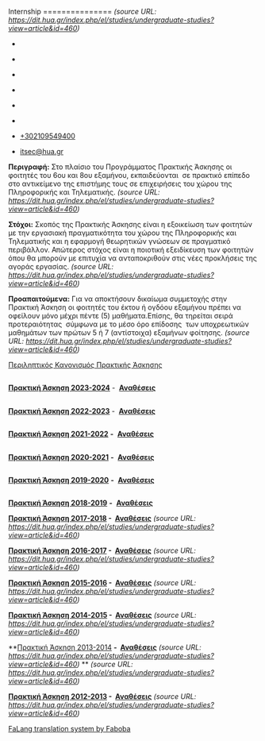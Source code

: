 Internship
===============    *(source URL: https://dit.hua.gr/index.php/el/studies/undergraduate-studies?view=article&id=460)*

*   [](https://www.facebook.com/ditharokopio)
*   [](https://www.youtube.com/channel/UCEHkYirpXF1nSLxDCrfDZ4A)
*   [](https://www.linkedin.com/company/77699385)
*   [](https://www.instagram.com/dithua)

*   [](https://dit.hua.gr/index.php/el/studies/undergraduate-studies)
*   [](https://dit.hua.gr/index.php/en/studies/undergraduate-studies)

*   [+302109549400](tel:+302109549400)
*   [itsec@hua.gr](mailto:itsec@hua.gr)

**Περιγραφή:** Στο πλαίσιο του Προγράμματος Πρακτικής Άσκησης οι φοιτητές του 6ου και 8ου εξαμήνου, εκπαιδεύονται  σε πρακτικό επίπεδο στο αντικείμενο της επιστήμης τους σε επιχειρήσεις του χώρου της Πληροφορικής και Τηλεματικής.  *(source URL: https://dit.hua.gr/index.php/el/studies/undergraduate-studies?view=article&id=460)*

**Στόχοι:** Σκοπός της Πρακτικής Άσκησης είναι η εξοικείωση των φοιτητών με την εργασιακή πραγματικότητα του χώρου της Πληροφορικής και Τηλεματικής και η εφαρμογή θεωρητικών γνώσεων σε πραγματικό περιβάλλον. Απώτερος στόχος είναι η ποιοτική εξειδίκευση των φοιτητών όπου θα μπορούν με επιτυχία να ανταποκριθούν στις νέες προκλήσεις της αγοράς εργασίας.  *(source URL: https://dit.hua.gr/index.php/el/studies/undergraduate-studies?view=article&id=460)*

**Προαπαιτούμενα:** Για να αποκτήσουν δικαίωμα συμμετοχής στην Πρακτική Άσκηση οι φοιτητές του έκτου ή ογδόου εξαμήνου πρέπει να οφείλουν μόνο μέχρι πέντε (5) μαθήματα.Επίσης, θα τηρείται σειρά προτεραιότητας  σύμφωνα με το μέσο όρο επίδοσης  των υποχρεωτικών μαθημάτων των πρώτων 5 ή 7 (αντίστοιχα) εξαμήνων φοίτησης.  *(source URL: https://dit.hua.gr/index.php/el/studies/undergraduate-studies?view=article&id=460)*

[Περιληπτικός Κανονισμός Πρακτικής Άσκησης](https://dit.hua.gr/images/%CE%9A%CE%91%CE%9D%CE%9F%CE%9D%CE%99%CE%A3%CE%9C%CE%9F%CE%A3_%CE%A0%CE%A1%CE%91%CE%9A%CE%A4%CE%99%CE%9A%CE%97%CE%A3_%CE%91%CE%A3%CE%9A%CE%97%CE%A3%CE%97%CE%A3_%CE%A4%CE%A0%CE%A4_12_2024.pdf)[](https://dit.hua.gr/images/%CE%9A%CE%91%CE%9D%CE%9F%CE%9D%CE%99%CE%A3%CE%9C%CE%9F%CE%A3_%CE%A0%CE%95_%CE%A4%CE%A0%CE%A4_2021.pdf)
##
[**Πρακτική Άσκηση 2023-2024**](https://dit.hua.gr/images/2024/%CE%98%CE%AD%CF%83%CE%B5%CE%B9%CF%82_%CE%A0%CF%81%CE%B1%CE%BA%CF%84%CE%B9%CE%BA%CE%AE%CF%82_%CE%86%CF%83%CE%BA%CE%B7%CF%83%CE%B7%CF%82_2023-2024.pdf) \-  [**Αναθέσεις**](https://dit.hua.gr/images/2024/%CE%A0%CE%99%CE%9D%CE%91%CE%9A%CE%91%CE%A3_%CE%A4%CE%95%CE%9B%CE%99%CE%9A%CE%A9%CE%9D_%CE%91%CE%A0%CE%9F%CE%A4%CE%95%CE%9B%CE%95%CE%A3%CE%9C%CE%91%CE%A4%CE%A9%CE%9D_%CE%A0.%CE%91._2023-24_%CF%80%CF%81%CE%BF%CF%82_%CE%B1%CE%BD%CE%AC%CF%81%CF%84%CE%B7%CF%83%CE%B7.pdf)
##
[**Πρακτική Άσκηση 2022-2023**](https://dit.hua.gr/images/2023/%CE%A6%CE%BF%CF%81%CE%B5%CE%AF%CF%82_%CE%A0%CF%81%CE%B1%CE%BA%CF%84%CE%B9%CE%BA%CE%AE%CF%82_%CE%86%CF%83%CE%BA%CE%B7%CF%83%CE%B7%CF%82_2022-2023_stu.pdf) \-  [**Αναθέσεις**](https://dit.hua.gr/images/2024/%CE%91%CE%A0%CE%9F%CE%A4%CE%95%CE%9B%CE%95%CE%A3%CE%9C%CE%91%CE%A4%CE%91_%CE%A0%CE%A1%CE%91%CE%9A%CE%A4%CE%99%CE%9A%CE%97%CE%A3_%CE%91%CE%A3%CE%9A%CE%97%CE%A3%CE%97%CE%A3_%CE%A4%CE%A0%CE%A4_2022-2023.pdf)
##
[**Πρακτική Άσκηση 2021-2022**](https://dit.hua.gr/images/2023/%CE%A6%CE%9F%CE%A1%CE%95%CE%99%CE%A3_%CE%A0%CE%91_2021-2022.pdf) **\-**  [](https://dit.hua.gr/images/%CE%91%CE%9D%CE%91%CE%98%CE%95%CE%A3%CE%95%CE%99%CE%A3_2_019-2020.pdf)[**Αναθέσεις**](https://dit.hua.gr/images/2023/%CE%91%CF%80%CE%BF%CF%84%CE%B5%CE%BB%CE%AD%CF%83%CE%BC%CE%B1%CF%84%CF%89%CE%BD_%CE%A0%CE%91_2021-2022.pdf)
##
[**Πρακτική Άσκηση 2020-2021**](https://dit.hua.gr/images/%CE%91%CE%9D%CE%91%CE%9A%CE%9F%CE%99%CE%9D%CE%A9%CE%A3%CE%97_%CE%93%CE%99%CE%91_%CE%A0%CE%91_2020_21.pdf) **\-**  [](https://dit.hua.gr/images/%CE%91%CE%9D%CE%91%CE%98%CE%95%CE%A3%CE%95%CE%99%CE%A3_2_019-2020.pdf)[**Αναθέσεις**](https://dit.hua.gr/images/%CE%91%CF%80%CE%BF%CF%84%CE%B5%CE%BB%CE%AD%CF%83%CE%BC%CE%B1%CF%84%CE%B1_%CE%A0%CF%81%CE%B1%CE%BA%CF%84%CE%B9%CE%BA%CE%AE%CF%82_%CE%86%CF%83%CE%BA%CE%B7%CF%83%CE%B7%CF%82_%CE%BC%CE%B5_%CE%91%CE%9C.pdf)
##
[**Πρακτική Άσκηση 2019-2020**](https://dit.hua.gr/images/_%CE%A9%CE%A3%CE%97_%CE%93%CE%99%CE%91_%CE%A0%CE%91_2019-2020.pdf) [](https://dit.hua.gr/images/%CE%91%CE%9D%CE%91%CE%98%CE%95%CE%A3%CE%95%CE%99%CE%A3_2_019-2020.pdf)**\-**  [**Αναθέσεις**](https://dit.hua.gr/images/%CE%91%CE%9D%CE%91%CE%98%CE%95%CE%A3%CE%95%CE%99%CE%A3_2_019-2020.pdf)
##
[**Πρακτική Άσκηση 2018-2019**](https://dit.hua.gr/images/_%CE%A9%CE%A3%CE%97_%CE%93%CE%99%CE%91_%CE%A0%CE%91_2018-2019.pdf) [](https://dit.hua.gr/images/%CE%91%CE%9D%CE%91%CE%98%CE%95%CE%A3%CE%95%CE%99%CE%A3_2_018-2019.pdf)**\-**  [**Αναθέσεις**](https://dit.hua.gr/images/%CE%91%CE%9D%CE%91%CE%98%CE%95%CE%A3%CE%95%CE%99%CE%A3_2_018-2019.pdf)

**[Πρακτική Άσκηση 2017-2018](https://dit.hua.gr/images/anakoinosi_praktiki_2017-2018.pdf) \-  [Αναθέσεις](https://dit.hua.gr/images/praktiki_anatheseis_2017-2018.pdf)**  *(source URL: https://dit.hua.gr/index.php/el/studies/undergraduate-studies?view=article&id=460)*

**[Πρακτική Άσκηση 2016-2017](https://dit.hua.gr/images/anakoinosi_praktiki_2016-2017.pdf) \-  [Αναθέσεις](https://dit.hua.gr/images/praktiki_anatheseis_2016-2017.pdf)**  *(source URL: https://dit.hua.gr/index.php/el/studies/undergraduate-studies?view=article&id=460)*

**[Πρακτική Άσκηση 2015-2016](https://dit.hua.gr/images/anakoinosi_praktiki_2015-2016.pdf) \-  [Αναθέσεις](https://dit.hua.gr/images/praktiki_anatheseis_2015-2016.pdf)**  *(source URL: https://dit.hua.gr/index.php/el/studies/undergraduate-studies?view=article&id=460)*

**[Πρακτική Άσκηση 2014-2015](https://dit.hua.gr/images/documents/%20%20%20%20.pdf) \-  [Αναθέσεις](https://dit.hua.gr/images/documents/anatheseis%20praktikhs%202015.pdf)**  *(source URL: https://dit.hua.gr/index.php/el/studies/undergraduate-studies?view=article&id=460)*

**[Πρακτική Άσκηση 2013-2014](https://dit.hua.gr/images/documents/praktiki_2013_2014.pdf) **\-  [Αναθέσεις](https://dit.hua.gr/images/praktiki_anatheseis_2013-2014.pdf)**    *(source URL: https://dit.hua.gr/index.php/el/studies/undergraduate-studies?view=article&id=460)*
**  *(source URL: https://dit.hua.gr/index.php/el/studies/undergraduate-studies?view=article&id=460)*

**[Πρακτική Άσκηση 2012-2013](https://dit.hua.gr/index.php/el/announ/581-09-01-2022) \-  [**Αναθέσεις**](https://dit.hua.gr/images/praktiki_anatheseis_2012-2013.pdf)**  *(source URL: https://dit.hua.gr/index.php/el/studies/undergraduate-studies?view=article&id=460)*

[FaLang translation system by Faboba](http://www.faboba.com/ "Faboba : Création de composantJoomla")

[](https://dit.hua.gr/index.php/el/studies/undergraduate-studies?view=article&id=460#)
